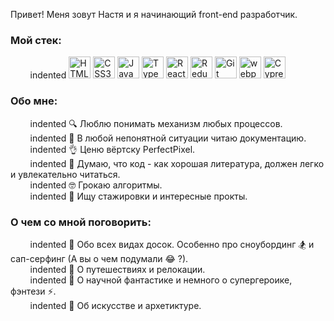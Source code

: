 Привет! Меня зовут Настя и я начинающий front-end разработчик.

### Мой стек:

&nbsp;&nbsp;&nbsp;&nbsp;&nbsp;&nbsp;&nbsp;&nbsp;indented <a href="https://www.w3.org/TR/html5/" title="HTML5"><img src="https://github.com/get-icon/geticon/raw/master/icons/html-5.svg" alt="HTML5" width="35px" height="35px"></a>
<a href="https://www.w3.org/TR/CSS/" title="CSS3"><img src="https://github.com/get-icon/geticon/raw/master/icons/css-3.svg" alt="CSS3" width="35px" height="35px"></a>
<a href="https://developer.mozilla.org/en-US/docs/Web/JavaScript" title="JavaScript"><img src="https://github.com/get-icon/geticon/raw/master/icons/javascript.svg" alt="JavaScript" width="35px" height="35px"></a>
<a href="https://www.typescriptlang.org/" title="Typescript"><img src="https://github.com/get-icon/geticon/raw/master/icons/typescript-icon.svg" alt="Typescript" width="35px" height="35px"></a>
<a href="https://reactjs.org/" title="React"><img src="https://github.com/get-icon/geticon/raw/master/icons/react.svg" alt="React" width="35px" height="35px"></a>
<a href="https://redux.js.org/" title="Redux"><img src="https://github.com/get-icon/geticon/raw/master/icons/redux.svg" alt="Redux" width="35px" height="35px"></a>
<a href="https://git-scm.com/" title="Git"><img src="https://github.com/get-icon/geticon/raw/master/icons/git-icon.svg" alt="Git" width="35px" height="35px"></a>
<a href="https://webpack.js.org/" title="webpack"><img src="https://github.com/get-icon/geticon/raw/master/icons/webpack.svg" alt="webpack" width="35px" height="35px"></a>
<a href="https://www.cypress.io/" title="Cypress"><img src="https://github.com/get-icon/geticon/raw/master/icons/cypress.svg" alt="Cypress" width="35px" height="35px"></a>

### Обо мне:

&nbsp;&nbsp;&nbsp;&nbsp;&nbsp;&nbsp;&nbsp;&nbsp;indented :mag: Люблю понимать механизм любых процессов. <br />
&nbsp;&nbsp;&nbsp;&nbsp;&nbsp;&nbsp;&nbsp;&nbsp;indented :page_with_curl: В любой непонятной ситуации читаю документацию. <br />
&nbsp;&nbsp;&nbsp;&nbsp;&nbsp;&nbsp;&nbsp;&nbsp;indented :ok_hand: Ценю вёртску PerfectPixel. <br />
&nbsp;&nbsp;&nbsp;&nbsp;&nbsp;&nbsp;&nbsp;&nbsp;indented :open_book: Думаю, что код - как хорошая литература, должен легко и увлекательно читаться. <br />
&nbsp;&nbsp;&nbsp;&nbsp;&nbsp;&nbsp;&nbsp;&nbsp;indented :nerd_face: Грокаю алгоритмы. <br />
&nbsp;&nbsp;&nbsp;&nbsp;&nbsp;&nbsp;&nbsp;&nbsp;indented :eyes: Ищу стажировки и интересные прокты. <br />

### О чем со мной поговорить:

&nbsp;&nbsp;&nbsp;&nbsp;&nbsp;&nbsp;&nbsp;&nbsp;indented :speech_balloon: Обо всех видах досок. Особенно про сноубординг :snowboarder: и сап-серфинг (А вы о чем подумали :joy: ?). <br />
&nbsp;&nbsp;&nbsp;&nbsp;&nbsp;&nbsp;&nbsp;&nbsp;indented :speech_balloon: О путешествиях и релокации. <br />
&nbsp;&nbsp;&nbsp;&nbsp;&nbsp;&nbsp;&nbsp;&nbsp;indented :speech_balloon: О научной фантастике и немного о супергероике, фэнтези :zap:. <br />
&nbsp;&nbsp;&nbsp;&nbsp;&nbsp;&nbsp;&nbsp;&nbsp;indented :speech_balloon: Об искусстве и архетиктуре. <br />
